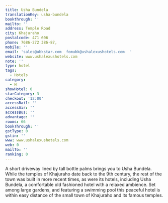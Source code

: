 ```yaml
---
title: Usha Bundela
translationKey: usha-bundela
bookthrough: ''
mailto: ''
address: Temple Road
city: Khajuraho
postalcode: 471 606
phone: 7686-272 386-87,
mobile: ''
email: 'sales@ubkstar.com  fomubk@ushalexushotels.com  '
website: www.ushalexushotels.com
note: ''
type: hotel
tags:
  - Hotels
category:
  - H
showHotel: 0
starCategory: 3
checkout: '12:00'
accessRail: ''
accessAir: ''
accessBus: ''
advantage: ''
rooms: 66
bookThrough: ''
gstType: 0
gstin: ''
www: www.ushalexushotels.com
web: 0
mailTo: ''
ranking: 0
---
```







A short driveway lined by tall bottle palms brings you to Usha Bundela. While the temples of Khajuraho date back to the 9th century, the rest of the town was built in more recent times, as were its hotels, including Usha Bundela, a comfortable old fashioned hotel with a relaxed ambience. Set among large gardens, and featuring a swimming pool this peaceful hotel is within easy distance of the small town of Khajuraho and its famous temples.